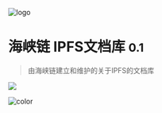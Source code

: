 <!-- _coverpage.md -->

![logo](_media/icon.svg)

# 海峡链 IPFS文档库 <small>0.1</small>

> 由海峡链建立和维护的关于IPFS的文档库


<!-- 背景图片 -->

![](_media/bg.png)

<!-- 背景色 -->

![color](#f0f0f0)